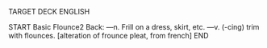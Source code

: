 TARGET DECK
ENGLISH

START
Basic
Flounce2
Back: —n. Frill on a dress, skirt, etc. —v. (-cing) trim with flounces. [alteration of frounce pleat, from french]
END
